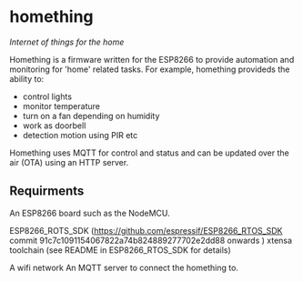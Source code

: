 # homething 
*Internet of things for the home*

Homething is a firmware written for the ESP8266 to provide automation and monitoring for 'home' related tasks.
For example, homething provideds the ability to:
* control lights
* monitor temperature
* turn on a fan depending on humidity
* work as doorbell
* detection motion using PIR etc

Homething uses MQTT for control and status and can be updated over the air (OTA) using an HTTP server.

## Requirments
An ESP8266 board such as the NodeMCU.

ESP8266_ROTS_SDK (https://github.com/espressif/ESP8266_RTOS_SDK commit 91c7c1091154067822a74b824889277702e2dd88 onwards )
xtensa toolchain (see README in ESP8266_RTOS_SDK for details)

A wifi network
An MQTT server to connect the homething to.

